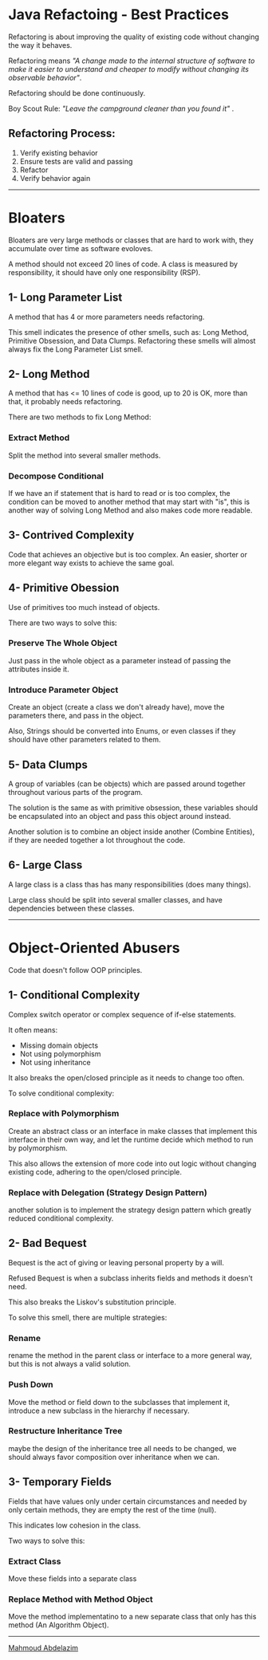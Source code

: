 # Java Refactoing - Best Practices
Refactoring is about improving the quality of existing code without changing the way it behaves.

Refactoring means <i>"A change made to the internal structure of software to make it easier to understand and cheaper to modify without changing its observable behavior"</i>.

Refactoring should be done continuously.

Boy Scout Rule: <i> "Leave the campground cleaner than you found it" </i>.

## Refactoring Process:
1. Verify existing behavior
2. Ensure tests are valid and passing
3. Refactor
4. Verify behavior again

<hr>

# Bloaters
Bloaters are very large methods or classes that are hard to work with, they accumulate over time as software evoloves.

A method should not exceed 20 lines of code.
A class is measured by responsibility, it should have only one responsibility (RSP).

## 1- Long Parameter List
A method that has 4 or more parameters needs refactoring.

This smell indicates the presence of other smells, such as: Long Method, Primitive Obsession, and Data Clumps. Refactoring these smells will almost always fix the Long Parameter List smell.

## 2- Long Method
A method that has <= 10 lines of code is good, up to 20 is OK, more than that, it probably needs refactoring.

There are two methods to fix Long Method:
### Extract Method
Split the method into several smaller methods.

### Decompose Conditional
If we have an if statement that is hard to read or is too complex, the condition can be moved to another method that may start with "is", this is another way of solving Long Method and also makes code more readable.

## 3- Contrived Complexity
Code that achieves an objective but is too complex. An easier, shorter or more elegant way exists to achieve the same goal.

## 4- Primitive Obession
Use of primitives too much instead of objects.

There are two ways to solve this:
### Preserve The Whole Object
Just pass in the whole object as a parameter instead of passing the attributes inside it.
### Introduce Parameter Object
Create an object (create a class we don't already have), move the parameters there, and pass in the object.

Also, Strings should be converted into Enums, or even classes if they should have other parameters related to them.

## 5- Data Clumps
A group of variables (can be objects) which are passed around together throughout various parts of the program.

The solution is the same as with primitive obsession, these variables should be encapsulated into an object and pass this object around instead.

Another solution is to combine an object inside another (Combine Entities), if they are needed together a lot throughout the code. 

## 6- Large Class
A large class is a class thas has many responsibilities (does many things).

Large class should be split into several smaller classes, and have dependencies between these classes.

<hr>

# Object-Oriented Abusers
Code that doesn't follow OOP principles.

## 1- Conditional Complexity
Complex switch operator or complex sequence of if-else statements.

It often means:
- Missing domain objects
- Not using polymorphism
- Not using inheritance

It also breaks the open/closed principle as it needs to change too often.

To solve conditional complexity:

### Replace with Polymorphism
Create an abstract class or an interface in make classes that implement this interface in their own way, and let the runtime decide which method to run by polymorphism.

This also allows the extension of more code into out logic without changing existing code, adhering to the open/closed principle.

### Replace with Delegation (Strategy Design Pattern)
another solution is to implement the strategy design pattern which greatly reduced conditional complexity.

## 2- Bad Bequest
Bequest is the act of giving or leaving personal property by a will.

Refused Bequest is when a subclass inherits fields and methods it doesn't need.

This also breaks the Liskov's substitution principle.

To solve this smell, there are multiple strategies:

### Rename
rename the method in the parent class or interface to a more general way, but this is not always a valid solution.

### Push Down
Move the method or field down to the subclasses that implement it, introduce a new subclass in the hierarchy if necessary.

### Restructure Inheritance Tree
maybe the design of the inheritance tree all needs to be changed, we should always favor composition over inheritance when we can.

## 3- Temporary Fields
Fields that have values only under certain circumstances and needed by only certain methods, they are empty the rest of the time (null).

This indicates low cohesion in the class.

Two ways to solve this:

### Extract Class
Move these fields into a separate class

### Replace Method with Method Object
Move the method implementatino to a new separate class that only has this method (An Algorithm Object).







<hr>

[Mahmoud Abdelazim](https://github.com/MahmoudAbdelazim)